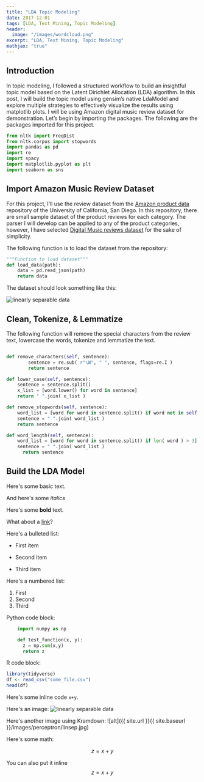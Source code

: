 ```yaml
---
title: "LDA Topic Modeling"
date: 2017-12-01
tags: [LDA, Text Mining, Topic Modeling]
header:
  image: "/images/wordcloud.png"
excerpt: "LDA, Text Mining, Topic Modeling"
mathjax: "true"
---
```


## Introduction

In topic modeling, I followed a structured workflow to build an insightful topic model based on the Latent Dirichlet Allocation (LDA) algorithm. In this post, I will build the topic model using gensim’s native LdaModel and explore multiple strategies to effectively visualize the results using matplotlib plots. I will be using Amazon digital music review dataset for demonstration.
Let’s begin by importing the packages. The following are the packages imported for this project.

```python
from nltk import FreqDist
from nltk.corpus import stopwords
import pandas as pd
import re
import spacy
import matplotlib.pyplot as plt
import seaborn as sns
```

## Import Amazon Music Review Dataset

For this project, I’ll use the review dataset from the [Amazon product data](http://jmcauley.ucsd.edu/data/amazon/) repository of the University of California, San Diego. In this repository, there are small sample dataset of the product reviews for each category. The parser I will develop can be applied to any of the product categories, however, I have selected [Digital Music reviews dataset](http://snap.stanford.edu/data/amazon/productGraph/categoryFiles/reviews_Digital_Music_5.json.gz) for the sake of simplicity.

The following function is to load the dataset from the repository:
```python
"""Function to load dataset"""
def load_data(path):
    data = pd.read_json(path)
    return data
```
The dataset should look something like this:

<img src="{{ site.url }}{{ site.baseurl }}/images/01_LDA/data_head_Sample.png" alt="linearly separable data">

## Clean, Tokenize, & Lemmatize
The following function will remove the special characters from the review text, lowercase the words, tokenize and lemmatize the text.
```python

def remove_characters(self, sentence):
        sentence = re.sub( r"\W", " ", sentence, flags=re.I )
        return sentence

def lower_case(self, sentence):
    sentence = sentence.split()
    x_list = [word.lower() for word in sentence]
    return " ".join( x_list )

def remove_stopwords(self, sentence):
    word_list = [word for word in sentence.split() if word not in self.stop_words]
    sentence = " ".join( word_list )
    return sentence

def word_length(self, sentence):
    word_list = [word for word in sentence.split() if len( word ) > 3]
    sentence = " ".join( word_list )
      return sentence
```

## Build the LDA Model


Here's some basic text.

And here's some *italics*

Here's some **bold** text.

What about a [link](https://github.com/dataoptimal)?

Here's a bulleted list:
* First item
+ Second item
- Third item

Here's a numbered list:
1. First
2. Second
3. Third

Python code block:
```python
    import numpy as np

    def test_function(x, y):
      z = np.sum(x,y)
      return z
```

R code block:
```r
library(tidyverse)
df <- read_csv("some_file.csv")
head(df)
```

Here's some inline code `x+y`.

Here's an image:
<img src="{{ site.url }}{{ site.baseurl }}/images/perceptron/linsep.jpg" alt="linearly separable data">

Here's another image using Kramdown:
![alt]({{ site.url }}{{ site.baseurl }}/images/perceptron/linsep.jpg)

Here's some math:

$$z=x+y$$

You can also put it inline $$z=x+y$$
